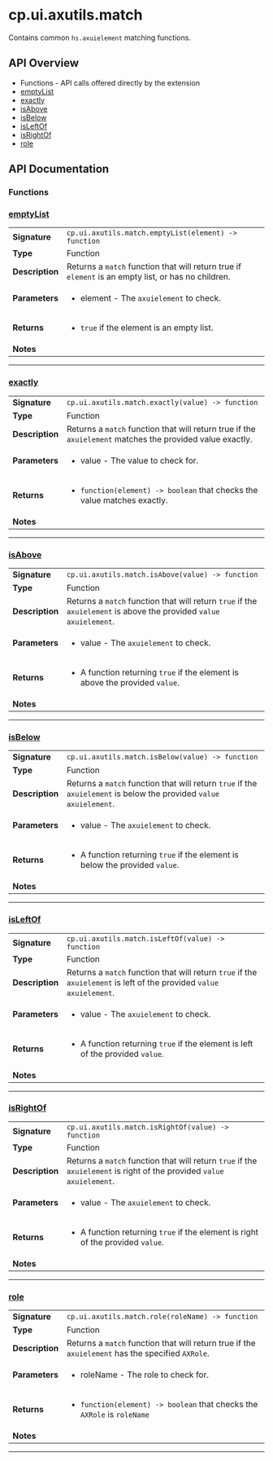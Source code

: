 # cp.ui.axutils.match

Contains common `hs.axuielement` matching functions.

## API Overview
* Functions - API calls offered directly by the extension
 * [emptyList](#emptylist)
 * [exactly](#exactly)
 * [isAbove](#isabove)
 * [isBelow](#isbelow)
 * [isLeftOf](#isleftof)
 * [isRightOf](#isrightof)
 * [role](#role)

## API Documentation

### Functions


### [emptyList](#emptylist)

|                                             |                                                                                     |
| --------------------------------------------|-------------------------------------------------------------------------------------|
| **Signature**                               | `cp.ui.axutils.match.emptyList(element) -> function`                                                                    |
| **Type**                                    | Function                                                                     |
| **Description**                             | Returns a `match` function that will return true if `element` is an empty list, or has no children.                                                                     |
| **Parameters**                              | <ul><li>element  - The `axuielement` to check.</li></ul> |
| **Returns**                                 | <ul><li>`true` if the element is an empty list.</li></ul>          |
| **Notes**                                   | <ul></ul>                |

---

### [exactly](#exactly)

|                                             |                                                                                     |
| --------------------------------------------|-------------------------------------------------------------------------------------|
| **Signature**                               | `cp.ui.axutils.match.exactly(value) -> function`                                                                    |
| **Type**                                    | Function                                                                     |
| **Description**                             | Returns a `match` function that will return true if the `axuielement` matches the provided value exactly.                                                                     |
| **Parameters**                              | <ul><li>value  - The value to check for.</li></ul> |
| **Returns**                                 | <ul><li>`function(element) -> boolean` that checks the value matches exactly.</li></ul>          |
| **Notes**                                   | <ul></ul>                |

---

### [isAbove](#isabove)

|                                             |                                                                                     |
| --------------------------------------------|-------------------------------------------------------------------------------------|
| **Signature**                               | `cp.ui.axutils.match.isAbove(value) -> function`                                                                    |
| **Type**                                    | Function                                                                     |
| **Description**                             | Returns a `match` function that will return `true` if the `axuielement` is above the provided `value` `axuielement`.                                                                     |
| **Parameters**                              | <ul><li>value  - The `axuielement` to check.</li></ul> |
| **Returns**                                 | <ul><li>A function returning `true` if the element is above the provided `value`.</li></ul>          |
| **Notes**                                   | <ul></ul>                |

---

### [isBelow](#isbelow)

|                                             |                                                                                     |
| --------------------------------------------|-------------------------------------------------------------------------------------|
| **Signature**                               | `cp.ui.axutils.match.isBelow(value) -> function`                                                                    |
| **Type**                                    | Function                                                                     |
| **Description**                             | Returns a `match` function that will return `true` if the `axuielement` is below the provided `value` `axuielement`.                                                                     |
| **Parameters**                              | <ul><li>value  - The `axuielement` to check.</li></ul> |
| **Returns**                                 | <ul><li>A function returning `true` if the element is below the provided `value`.</li></ul>          |
| **Notes**                                   | <ul></ul>                |

---

### [isLeftOf](#isleftof)

|                                             |                                                                                     |
| --------------------------------------------|-------------------------------------------------------------------------------------|
| **Signature**                               | `cp.ui.axutils.match.isLeftOf(value) -> function`                                                                    |
| **Type**                                    | Function                                                                     |
| **Description**                             | Returns a `match` function that will return `true` if the `axuielement` is left of the provided `value` `axuielement`.                                                                     |
| **Parameters**                              | <ul><li>value  - The `axuielement` to check.</li></ul> |
| **Returns**                                 | <ul><li>A function returning `true` if the element is left of the provided `value`.</li></ul>          |
| **Notes**                                   | <ul></ul>                |

---

### [isRightOf](#isrightof)

|                                             |                                                                                     |
| --------------------------------------------|-------------------------------------------------------------------------------------|
| **Signature**                               | `cp.ui.axutils.match.isRightOf(value) -> function`                                                                    |
| **Type**                                    | Function                                                                     |
| **Description**                             | Returns a `match` function that will return `true` if the `axuielement` is right of the provided `value` `axuielement`.                                                                     |
| **Parameters**                              | <ul><li>value  - The `axuielement` to check.</li></ul> |
| **Returns**                                 | <ul><li>A function returning `true` if the element is right of the provided `value`.</li></ul>          |
| **Notes**                                   | <ul></ul>                |

---

### [role](#role)

|                                             |                                                                                     |
| --------------------------------------------|-------------------------------------------------------------------------------------|
| **Signature**                               | `cp.ui.axutils.match.role(roleName) -> function`                                                                    |
| **Type**                                    | Function                                                                     |
| **Description**                             | Returns a `match` function that will return true if the `axuielement` has the specified `AXRole`.                                                                     |
| **Parameters**                              | <ul><li>roleName  - The role to check for.</li></ul> |
| **Returns**                                 | <ul><li>`function(element) -> boolean` that checks the `AXRole` is `roleName`</li></ul>          |
| **Notes**                                   | <ul></ul>                |

---

